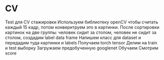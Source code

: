 # CV
Test для CV стажировки
Используем библиотеку openCV чтобы считать каждый 15 кадр, потом конверитруем это в картинки.
После сортировки картинок на две группы: человек сидит за столом, человек не сидит за столом, создадим label data frame
Напишем класс для dataset и передадим туда картинки и labels
Получаем torch tensor
Делим на train и test выборку
Загружаем предобученную googlenet
Обучаем
Смотрим score
